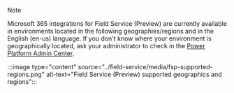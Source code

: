 > [!NOTE]
> Microsoft 365 integrations for Field Service (Preview) are currently available in environments located in the following geographies/regions  and in the English (en-us) language. If you don't know where your environment is geographically located, ask your administrator to check in the [Power Platform Admin Center](/power-platform/admin/regions-overview).
>
> :::image type="content" source="../field-service/media/fsp-supported-regions.png" alt-text="Field Service (Preview) supported geographics and regions":::